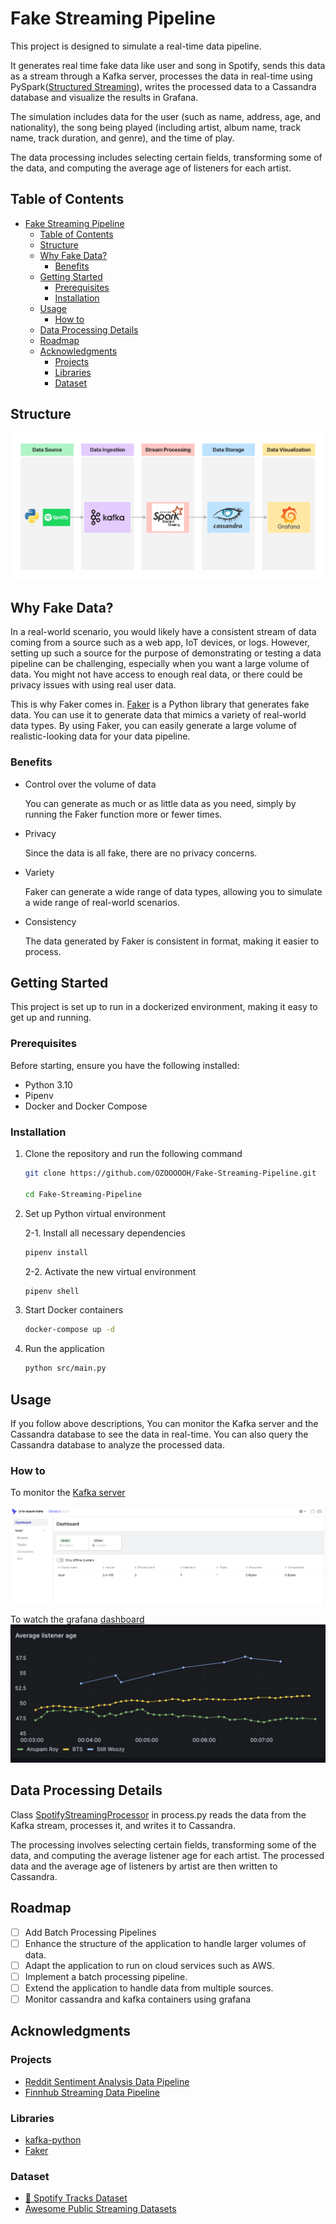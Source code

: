 # Fake Streaming Pipeline

This project is designed to simulate a real-time data pipeline.

It generates real time fake data like user and song in Spotify, sends this data as a stream through a Kafka server, processes the data in real-time using PySpark([Structured Streaming](https://spark.apache.org/docs/latest/structured-streaming-programming-guide.html)), writes the processed data to a Cassandra database and visualize the results in Grafana.

The simulation includes data for the user (such as name, address, age, and nationality), the song being played (including artist, album name, track name, track duration, and genre), and the time of play.

The data processing includes selecting certain fields, transforming some of the data, and computing the average age of listeners for each artist.

## Table of Contents

- [Fake Streaming Pipeline](#fake-streaming-pipeline)
  - [Table of Contents](#table-of-contents)
  - [Structure](#structure)
  - [Why Fake Data?](#why-fake-data)
    - [Benefits](#benefits)
  - [Getting Started](#getting-started)
    - [Prerequisites](#prerequisites)
    - [Installation](#installation)
  - [Usage](#usage)
    - [How to](#how-to)
  - [Data Processing Details](#data-processing-details)
  - [Roadmap](#roadmap)
  - [Acknowledgments](#acknowledgments)
    - [Projects](#projects)
    - [Libraries](#libraries)
    - [Dataset](#dataset)

## Structure

![diagram](img/diagram.png)

## Why Fake Data?

In a real-world scenario, you would likely have a consistent stream of data coming from a source such as a web app, IoT devices, or logs. However, setting up such a source for the purpose of demonstrating or testing a data pipeline can be challenging, especially when you want a large volume of data. You might not have access to enough real data, or there could be privacy issues with using real user data.

This is why Faker comes in. [Faker](https://github.com/joke2k/faker) is a Python library that generates fake data. You can use it to generate data that mimics a variety of real-world data types. By using Faker, you can easily generate a large volume of realistic-looking data for your data pipeline.

### Benefits

- Control over the volume of data

    You can generate as much or as little data as you need, simply by running the Faker function more or fewer times.

- Privacy

    Since the data is all fake, there are no privacy concerns.

- Variety

    Faker can generate a wide range of data types, allowing you to simulate a wide range of real-world scenarios.

- Consistency

    The data generated by Faker is consistent in format, making it easier to process.

## Getting Started

This project is set up to run in a dockerized environment, making it easy to get up and running.

### Prerequisites

Before starting, ensure you have the following installed:

- Python 3.10
- Pipenv
- Docker and Docker Compose

### Installation

1. Clone the repository and run the following command

    ```bash
    git clone https://github.com/OZOOOOOH/Fake-Streaming-Pipeline.git

    cd Fake-Streaming-Pipeline
    ```

2. Set up Python virtual environment

    2-1. Install all necessary dependencies

    ```bash
    pipenv install
    ```

    2-2. Activate the new virtual environment

    ```bash
    pipenv shell
    ```

3. Start Docker containers

    ```bash
    docker-compose up -d
    ```

4. Run the application

    ```bash
    python src/main.py
    ```

## Usage

If you follow above descriptions, You can monitor the Kafka server and the Cassandra database to see the data in real-time. You can also query the Cassandra database to analyze the processed data.

### How to

To monitor the [Kafka server](http://localhost:8080)

![diagram](img/kafka-ui.png)

To watch the grafana [dashboard](http://localhost:3000/d/e555ae2e-ab3b-45f6-a269-9ac98133ca5f/listener-average-age?orgId=1&refresh=5s)
![diagram](img/grafana.png)

## Data Processing Details

Class [SpotifyStreamingProcessor](https://github.com/OZOOOOOH/Fake-Streaming-Pipeline/blob/main/src/process.py) in process.py reads the data from the Kafka stream, processes it, and writes it to Cassandra.

The processing involves selecting certain fields, transforming some of the data, and computing the average listener age for each artist.
The processed data and the average age of listeners by artist are then written to Cassandra.

## Roadmap

- [ ] Add Batch Processing Pipelines
- [ ] Enhance the structure of the application to handle larger volumes of data.
- [ ] Adapt the application to run on cloud services such as AWS.
- [ ] Implement a batch processing pipeline.
- [ ] Extend the application to handle data from multiple sources.
- [ ] Monitor cassandra and kafka containers using grafana

## Acknowledgments

### Projects

- [Reddit Sentiment Analysis Data Pipeline
](https://github.com/nama1arpit/reddit-streaming-pipeline)
- [Finnhub Streaming Data Pipeline
](https://github.com/RSKriegs/finnhub-streaming-data-pipeline)

### Libraries

- [kafka-python](https://github.com/dpkp/kafka-python)
- [Faker](https://github.com/joke2k/faker)

### Dataset

- [🎹 Spotify Tracks Dataset](https://www.kaggle.com/datasets/maharshipandya/-spotify-tracks-dataset)
- [Awesome Public Streaming Datasets](https://github.com/ColinEberhardt/awesome-public-streaming-datasets)
